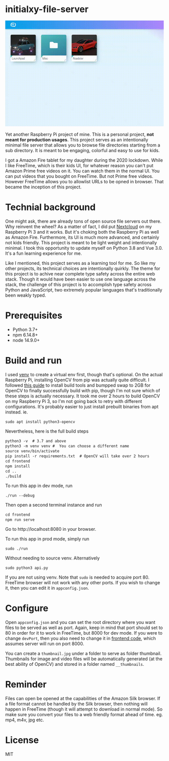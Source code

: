 # initialxy-file-server
![Showcase](app_showcase.gif)

Yet another Raspberry Pi project of mine. This is a personal project, **not meant for production usages**. This project serves as an intentionally minimal file server that allows you to browse file directories starting from a sub directory. It is meant to be engaging, colorful and easy to use for kids.

I got a Amazon Fire tablet for my daughter during the 2020 lockdown. While I like FreeTime, which is their kids UI, for whatever reason you can't put Amazon Prime free videos on it. You can watch them in the normal UI. You can put videos that you bought on FreeTime. But not Prime free videos. However FreeTime allows you to allowlist URLs to be opned in browser. That became the inception of this project.

# Technial background
One might ask, there are already tons of open source file servers out there. Why reinvent the wheel? As a matter of fact, I did put [Nextcloud](https://github.com/nextcloud) on my Raspberry Pi 3 and it works. But it's choking both the Raspberry Pi as well as Amazon Fire. Furthermore, its UI is much more advanced, and certainly not kids friendly. This project is meant to be light weight and intentionally minimal. I took this opportunity to update myself on Python 3.8 and Vue 3.0. It's a fun learning experience for me.

Like I mentioned, this project serves as a learning tool for me. So like my other projects, its technical choices are intentionally quirkly. The theme for this project is to achive near complete type safety across the entire web stack. Though it would have been easier to use one language across the stack, the challenge of this project is to accomplish type safety across Python and JavaScript, two extremely popular languages that's traditionally been weakly typed.

# Prerequisites
* Python 3.7+
* npm 6.14.8+
* node 14.9.0+

# Build and run
I used [venv](https://docs.python.org/3/library/venv.html) to create a virtual env first, though that's optional. On the actual Raspberry Pi, installing OpenCV from pip was actually quite difficult. I followed [this guide](https://pimylifeup.com/raspberry-pi-opencv/) to install build tools and bumpped swap to 2GB for OpenCV to finally successfully build with pip, though I'm not sure which of these steps is actually necessary. It took me over 2 hours to build OpenCV on my Raspberry Pi 3, so I'm not going back to retry with different configurations. It's probably easier to just install prebuilt binaries from apt instead. ie.

    sudo apt install python3-opencv

Nevertheless, here is the full build steps

    python3 -v  # 3.7 and above
    python3 -m venv venv #  You can choose a different name
    source venv/bin/activate
    pip install -r requirements.txt  # OpenCV will take over 2 hours
    cd frontend
    npm install
    cd ..
    ./build

To run this app in dev mode, run

    ./run --debug

Then open a second terminal instance and run

    cd frontend
    npm run serve

Go to http://localhost:8080 in your browser.

To run this app in prod mode, simply run

    sudo ./run

Without needing to source venv. Alternatively

    sudo python3 api.py

If you are not using venv. Note that `sudo` is needed to acquire port 80. FreeTime browser will not work with any other ports. If you wish to change it, then you can edit it in `appconfig.json`.

# Configure
Open `appconfig.json` and you can set the root directory where you want files to be served as well as port. Again, keep in mind that port should set to 80 in order for it to work in FreeTime, but 8000 for dev mode. If you were to change `devPort`, then you also need to change it in [frontend code](https://github.com/initialxy/initialxy-file-server/blob/master/frontend/src/utils/URL.ts), which assumes server will run on port 8000.

You can create a `thumbnail.jpg` under a folder to serve as folder thumbnail. Thumbnails for image and video files will be automatically generated (at the best ability of OpenCV) and stored in a folder named `__thumbnails`.

# Reminder
Files can open be opened at the capabilities of the Amazon Silk browser. If a file format cannot be handled by the Silk browser, then nothing will happen in FreeTime (though it will attempt to download in normal mode). So make sure you convert your files to a web friendly format ahead of time. eg. mp4, m4v, jpg etc.

# License
MIT
